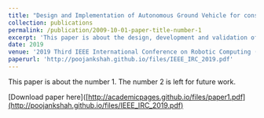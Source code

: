 ```yaml
---
title: "Design and Implementation of Autonomous Ground Vehicle for constrained environments"
collection: publications
permalink: /publication/2009-10-01-paper-title-number-1
excerpt: 'This paper is about the design, development and validation of the Eklavya 6.0 have been presented in this paper.Eklavya 6.0, a three-wheeled differential drive autonomous robot which can navigate to prespecified GPS coordinates as well as through lanes was developed to participate in the Autonomous Navigation Challenge of the 26th Intelligent Ground Vehicle Competition(IGVC).'
date: 2019
venue: '2019 Third IEEE International Conference on Robotic Computing (IRC)'
paperurl: 'http://poojankshah.github.io/files/IEEE_IRC_2019.pdf'
---
```

This paper is about the number 1. The number 2 is left for future work.

[Download paper here]([http://academicpages.github.io/files/paper1.pdf](http://poojankshah.github.io/files/IEEE_IRC_2019.pdf)

